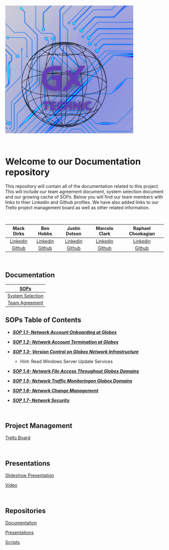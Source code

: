 ![Logo](./Topology/Logo.png)

<br>

# Welcome to our Documentation repository

This repository will contain all of the documentation related to this project. This will include our team agreement document, system selection document and our growing cache of SOPs. Below you will find our team members with links to thier Linkedin and Github profiles. We have also added links to our Trello project management board as well as other related information.

<br>

<!-- ## Team Members -->

| Mack Dirks | Ben Hobbs | Justin Dotson  | Marcelo Clark  | Raphael Chookagian |
|:----------------------:|:-----------------------:|:----------------------:|:----------------------:|:----------------------:|
| [Linkedin](https://www.linkedin.com/in/mack-dirks/) | [Linkedin](https://www.linkedin.com/in/benjaminshobbs/) | [Linkedin](http://linkedin.com/in/justin-dotson/) | [Linkedin](http://www.linkedin.com/in/marcelotc) | [Linkedin](https://www.linkedin.com/in/raphaelchookagian/) |
| [Github](https://github.com/MackD51) | [Github](https://github.com/benjamin-s-hobbs) | [Github](https://github.com/ileicathat/) | [Github](https://github.com/mtc2434) | [Github](https://github.com/cesarderio) |

<br>

## Documentation

<!-- | [SOPs](https://github.com/GXtechnic/Documentation/SOPs) | -->
| [SOPs](./SOPs/) |
|:-----------------------:|
|  [System Selection](Team_Documents/SystemSelection.md) |
| [Team Agreement](Team_Documents/TeamAgreement.md) |

## SOPs Table of Contents

* ***[SOP 1.1- Network Account Onboarding at Globex](./SOPs/SOP_1.md)***

* ***[SOP 1.2- Network Account Termination at Globex](./SOPs/SOP_2.md)***

* ***[SOP 1.3- Version Control on Globex Network Infrastructure](./SOPs/SOP_3.md)***
  * Hint: Read Windows Server Update Services

* ***[SOP 1.4- Network File Access Throughout Globex Domains](./SOPs/SOP_4.md)***

* ***[SOP 1.5- Network Traffic Monitoringon Globex Domains](./SOPs/SOP_5.md)***

* ***[SOP 1.6- Network Change Management](./SOPs/SOP_6.md)***

* ***[SOP 1.7- Network Security](./SOPs/SOP_7.md)***

<br>

## Project Management

[Trello Board](https://trello.com/b/C9WEZJRe/team1)

<br>

## Presentations

[Slideshow Presentation](https://docs.google.com/presentation/d/1rXoVMHw0sstGkOP7tk08IB_vvO04RRumBPlRd-BJ2n4/edit?usp=sharing)

[Video]()

<br>

## Repositories

[Documentation](https://github.com/GXtechnic/Documentation)

[Presentations](https://github.com/GXtechnic/Presentations)

[Scripts](https://github.com/GXtechnic/Scripts)

<!-- ---------------------------- -->

<!-- Mack Dirks
[Github](https://github.com/MackD51)
[Linkedin](https://www.linkedin.com/in/mack-dirks/)
[Email](mack.a.dirks@gmail.com)

Ben Hobbs
[Github](https://github.com/benjamin-s-hobbs)
[Linkedin](https://www.linkedin.com/in/benjaminshobbs/)
[Email](benjamin.s.hobbs@gmail.com)

Justin Dotson
[Github](https://github.com/ileicathat/)
[Linkedin](http://linkedin.com/in/justin-dotson/)
[Email](ileicathat@gmail.com)

Marcelo Clark
[Github](https://github.com/mtc2434)
[Linkedin](http://www.linkedin.com/in/marcelotc)
[Email](m01t02c03@gmail.com)

Raphael Chookagian
[Github](https://github.com/cesarderio)
[Linkedin](https://www.linkedin.com/in/raphaelchookagian/)
[Email](raphaelchookagian@gmail.com) -->
